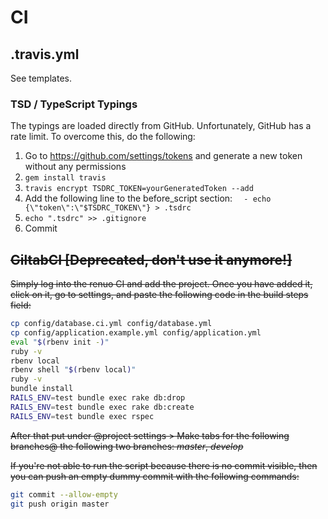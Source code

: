 # CI

## .travis.yml

See templates.

### TSD / TypeScript Typings

The typings are loaded directly from GitHub. Unfortunately, GitHub has a rate limit. To overcome this, do the following:

1. Go to https://github.com/settings/tokens and generate a new token without any permissions
2. ```gem install travis```
3. ```travis encrypt TSDRC_TOKEN=yourGeneratedToken --add```
4. Add the following line to the before_script section: ```  - echo {\"token\":\"$TSDRC_TOKEN\"} > .tsdrc```
5. ```echo ".tsdrc" >> .gitignore```
6. Commit

## ~~GiltabCI [Deprecated, don't use it anymore!]~~

~~Simply log into the renuo CI and add the project. Once you have added it, click on it, go to settings, and paste the
following code in the build steps field:~~

```sh
cp config/database.ci.yml config/database.yml
cp config/application.example.yml config/application.yml
eval "$(rbenv init -)"
ruby -v
rbenv local
rbenv shell "$(rbenv local)"
ruby -v
bundle install
RAILS_ENV=test bundle exec rake db:drop
RAILS_ENV=test bundle exec rake db:create
RAILS_ENV=test bundle exec rspec
```

~~After that put under @project settings > Make tabs for the following branches@ the following two branches: _master_, _develop_~~

~~If you're not able to run the script because there is no commit visible, then you can push an empty dummy commit with the following commands:~~

```sh
git commit --allow-empty
git push origin master
```

